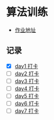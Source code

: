 # 算法训练

- [作业地址](https://docs.qq.com/doc/DUEVMU1NzZHBvZGJQ)

## 记录

- [x] [day1 打卡](./day1.md)
- [ ] [day2 打卡](./day2.md)
- [ ] [day3 打卡](./day3.md)
- [ ] [day4 打卡](./day4.md)
- [ ] [day5 打卡](./day5.md)
- [ ] [day6 打卡](./day6.md)
- [ ] [day7 打卡](./day7.md)
